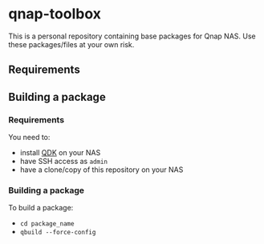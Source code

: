 # qnap-toolbox

This is a personal repository containing base packages for Qnap NAS. Use these packages/files at your own risk.

## Requirements

## Building a package
### Requirements
You need to:

 * install [QDK](http://forum.qnap.com/viewtopic.php?f=128&t=36132) on your NAS
 * have SSH access as ```admin```
 * have a clone/copy of this repository on your NAS

### Building a package 
To build a package:

 * ```cd package_name```
 * ```qbuild --force-config```
